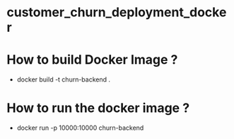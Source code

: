 # customer_churn_deployment_docker

# How to build Docker Image ?

   - docker build -t churn-backend .

# How to run the docker image ?

   - docker run -p 10000:10000 churn-backend 